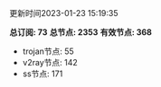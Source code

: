 更新时间2023-01-23 15:19:35

**总订阅: 73**
**总节点: 2353**
**有效节点: 368**
- trojan节点: 55
- v2ray节点: 142
- ss节点: 171
